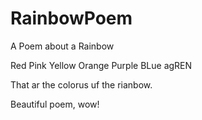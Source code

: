 # RainbowPoem
A Poem about a Rainbow

Red
Pink
Yellow
Orange
Purple
BLue
agREN

That ar the colorus uf the rianbow.

Beautiful poem, wow!
